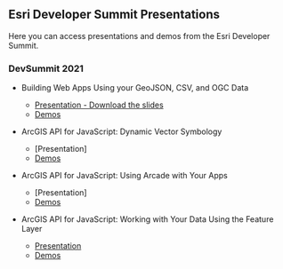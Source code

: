 ## Esri Developer Summit Presentations

Here you can access presentations and demos from the Esri Developer Summit.

### DevSummit 2021

- Building Web Apps Using your GeoJSON, CSV, and OGC Data
  - [Presentation - Download the slides](https://raw.githubusercontent.com/annelfitz/DevSummit-presentations/main/DS-2021/Building-web-apps-using-GeoJSON-CSV-OGC-data/slides.pptx)
  - [Demos](https://annelfitz.github.io/DevSummit-presentations/DS-2021/Building-web-apps-using-GeoJSON-CSV-OGC-data/demos/)
  
- ArcGIS API for JavaScript: Dynamic Vector Symbology
  - [Presentation]
  - [Demos](https://annelfitz.github.io/DevSummit-presentations/DS-2021/Dynamic-vector-symbology/demos/)

- ArcGIS API for JavaScript: Using Arcade with Your Apps
  - [Presentation]
  - [Demos](https://annelfitz.github.io/DevSummit-presentations/DS-2021/Using-arcade-with-your-apps/demos/)

- ArcGIS API for JavaScript: Working with Your Data Using the Feature Layer
  - [Presentation](https://annelfitz.github.io/DevSummit-presentations/DS-2021/Working-with-your-data-using-the-feature-layer/)
  - [Demos](https://annelfitz.github.io/DevSummit-presentations/DS-2021/Working-with-your-data-using-the-feature-layer/Demos/)
